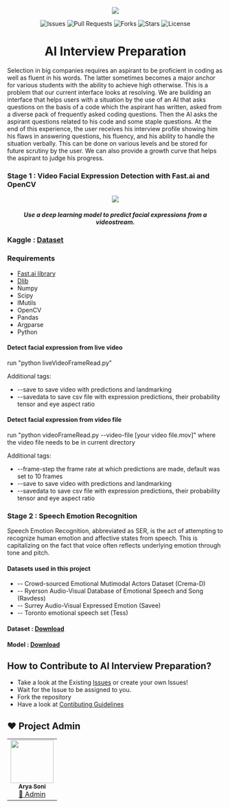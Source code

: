 <div align="center">

<img src="./images/AI.gif" >

![Issues](https://img.shields.io/github/issues/CodeTrophs/AI-Interview-Test)
![Pull Requests](https://img.shields.io/github/issues-pr/akshitagupta15june/Face-X)
![Forks](https://img.shields.io/github/forks/CodeTrophs/AI-Interview-Test)
![Stars](https://img.shields.io/github/stars/CodeTrophs/AI-Interview-Test)
![License](https://img.shields.io/github/license/CodeTrophs/AI-Interview-Test)

# AI Interview Preparation

</diV>

Selection in big companies requires an aspirant to be proficient in coding as well as fluent in his words. The latter sometimes becomes a major anchor for various students with the ability to achieve high otherwise. This is a problem that our current interface looks at resolving. We are building an interface that helps users with a situation by the use of an AI that asks questions on the basis of a code which the aspirant has written, asked from a diverse pack of frequently asked coding questions. Then the AI asks the aspirant questions related to his code and some staple questions. At the end of this experience, the user receives his interview profile showing him his flaws in answering questions, his fluency, and his ability to handle the situation verbally. This can be done on various levels and be stored for future scrutiny by the user. We can also provide a growth curve that helps the aspirant to judge his progress.

### Stage 1 : Video Facial Expression Detection with Fast.ai and OpenCV

<div align="center">
<img src="./images/facial_movements.jpg" >

##### Use a deep learning model to predict facial expressions from a videostream.

</div>

### Kaggle : [Dataset](https://www.kaggle.com/jonathanoheix/face-expression-recognition-dataset)

### Requirements

- [Fast.ai library](https://docs.fast.ai/install.html)
- [Dlib](https://www.pyimagesearch.com/2017/03/27/how-to-install-dlib/)
- Numpy
- Scipy
- IMutils
- OpenCV
- Pandas
- Argparse
- Python

#### Detect facial expression from live video
run "python liveVideoFrameRead.py"

Additional tags:
- --save to save video with predictions and landmarking
- --savedata to save csv file with expression predictions, their probability tensor and eye aspect ratio

#### Detect facial expression from video file
run "python videoFrameRead.py --video-file [your video file.mov]" where the video file needs to be in current directory

Additional tags:
- --frame-step the frame rate at which predictions are made, default was set to 10 frames
- --save to save video with predictions and landmarking
- --savedata to save csv file with expression predictions, their probability tensor and eye aspect ratio

### Stage 2 : Speech Emotion Recognition

Speech Emotion Recognition, abbreviated as SER, is the act of attempting to recognize human emotion and affective states from speech. This is capitalizing on the fact that voice often reflects underlying emotion through tone and pitch.

#### Datasets used in this project
- -- Crowd-sourced Emotional Mutimodal Actors Dataset (Crema-D)
- -- Ryerson Audio-Visual Database of Emotional Speech and Song (Ravdess)
- -- Surrey Audio-Visual Expressed Emotion (Savee)
- -- Toronto emotional speech set (Tess)

#### Dataset : [Download](https://drive.google.com/drive/folders/1d_Yz9D0A5HXKrTr3N2nrpO8jP85iFxcb?usp=sharing)
#### Model : [Download](https://drive.google.com/drive/folders/1oyEA82s3H22pO1FBjaSmnjg_KESpb4cK?usp=sharing)

## How to Contribute to AI Interview Preparation?

- Take a look at the Existing [Issues](https://github.com/CodeTrophs/AI-Interview-Test/issues) or create your own Issues!
- Wait for the Issue to be assigned to you.
- Fork the repository
- Have a look at [Contibuting Guidelines](https://github.com/CodeTrophs/AI-Interview-Test/main/CONTRIBUTING.md)


## ❤️ Project Admin


<table>
	<tr>
		<td align="center">
			<a href="https://github.com/aryasoni98">
				<img src="./images/aryasoni.jpg" width="100px" alt="" />
				<br /> <sub><b>Arya Soni</b></sub>
			</a>
			<br /> <a href="https://github.com/aryasoni98">
		👑 Admin
	    </a>
		</td>
	</tr>
</table>
